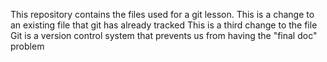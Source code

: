 This repository contains the files used for a git lesson. 
This is a change to an existing file that git has already tracked
This is a third change to the file
Git is a version control system that prevents us from having the "final doc" problem
